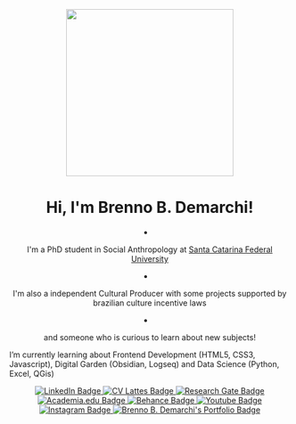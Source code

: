 <!-- Header -->
<div id="header" align="center">
  <!-- GIPHY -->
  <img src="#" width="300"/>
</div>
<div align="center" id="aboutme">
  <h1> Hi, I'm Brenno B. Demarchi!</h1>
  <li><p> I'm a PhD student in Social Anthropology at <a href="https://ppgas.posgrad.ufsc.br/"> Santa Catarina Federal University </a></p></li>
   <li><p> I'm also a independent Cultural Producer with some projects supported by brazilian culture incentive laws </p></li>
   <li><p> and someone who is curious to learn about new subjects!</p></li>
</div>
<div id="skills">
  <p> I’m currently learning about Frontend Development (HTML5, CSS3, Javascript), Digital Garden (Obsidian, Logseq) and Data Science (Python, Excel, QGis) </p>
</div>
<!-- Badges -->
<div id="badges" align="center">
  <!-- Linkedin -->
  <a href="https://www.linkedin.com/in/brennodemarchi/">
      <img src="https://img.shields.io/badge/LinkedIn-blue?style=for-the-badge&logo=linkedin&logoColor=white" alt="LinkedIn Badge"/>
  </a>
  <!-- Lattes -->
    <a href="http://lattes.cnpq.br/5599778124078031">
      <img src="https://img.shields.io/badge/CV Lattes-white?style=for-the-badge&logo=lattes.png&logoColor=black" alt="CV Lattes Badge"/>
    </a>
  <!-- Research Gate -->
   <a href="https://www.researchgate.net/profile/Brenno-Brandalise-Demarchi">
      <img src="https://img.shields.io/badge/ResearchGate-white?style=for-the-badge&logo=researchgate&logoColor=black" alt="Research Gate Badge"/>
    </a>
    <!-- AcademiaEdu -->
    <a href="https://ufsc.academia.edu/BrennoDemarchi">
      <img src="https://img.shields.io/badge/Academia.Edu-white?style=for-the-badge&logo=academia&logoColor=black" alt="Academia.edu Badge"/>
    </a>
    <!-- Behance -->
    <a href="https://www.behance.net/brennodemarchi">
      <img src="https://img.shields.io/badge/Behance-black?style=for-the-badge&logo=behance&logoColor=white" alt="Behance Badge"/>
    </a>
    <!-- Youtube -->
    <a href="https://www.youtube.com/@brennodemarchi">
      <img src="https://img.shields.io/badge/Youtube-darkred?style=for-the-badge&logo=youtube&logoColor=white" alt="Youtube Badge"/>
    </a>
    <!-- Instagram -->
    <a href="https://www.instagram.com/brennodemarchi/">
      <img src="https://img.shields.io/badge/Instagram-orange?style=for-the-badge&logo=instagram&logoColor=white" alt="Instagram Badge"/>
    </a>
    <!-- Portfolio -->
    <a href="http://brennodemarchi.art.br/projetos/">
      <img src="https://img.shields.io/badge/Portfolio-purple?style=for-the-badge" alt="Brenno B. Demarchi's Portfolio Badge"/>
    </a>
</div>

